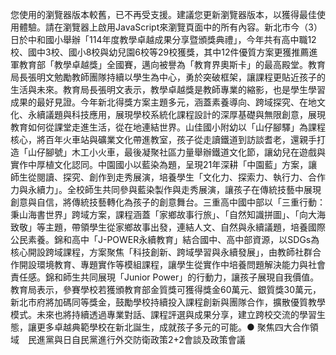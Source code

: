 您使用的瀏覽器版本較舊，已不再受支援。建議您更新瀏覽器版本，以獲得最佳使用體驗。請在瀏覽器上啟用JavaScript來瀏覽頁面中的所有內容。新北市今（3）日於中和國小舉辦「114年度教學卓越成果分享暨頒獎典禮」，今年共有高中職12校、國中3校、國小8校與幼兒園6校等29校獲獎，其中12件優質方案更獲推薦進軍教育部「教學卓越獎」全國賽，邁向被譽為「教育界奧斯卡」的最高殿堂。教育局長張明文勉勵教師團隊持續以學生為中心，勇於突破框架，讓課程更貼近孩子的生活與未來。教育局長張明文表示，教學卓越獎是教師專業的縮影，也是學生學習成果的最好見證。今年新北得獎方案主題多元，涵蓋素養導向、跨域探究、在地文化、永續議題與科技應用，展現學校系統化課程設計的深厚基礎與無限創意，展現教育如何從課堂走進生活，從在地連結世界。山佳國小附幼以「山仔腳驛」為課程核心，將百年火車站與礦業文化帶進教室，孩子從走讀鐵道到訪談耆老，還親手打造「山仔腳號」木工小火車，最後凝聚社區力量舉辦鐵道文化節，讓幼兒在遊戲與實作中厚植文化認同。中園國小以藍染為題，呈現21年深耕「中園藍」方案，讓師生從閱讀、探究、創作到走秀展演，培養學生「文化力、探索力、執行力、合作力與永續力」。全校師生共同參與藍染製作與走秀展演，讓孩子在傳統技藝中展現創意與自信，將傳統技藝轉化為孩子的創意舞台。三重高中國中部以「三重行動：秉山海書世界」跨域方案，課程涵蓋「家鄉故事行旅」、「自然知識拼圖」、「向大海致敬」等主題，帶領學生從家鄉故事出發，連結人文、自然與永續議題，培養國際公民素養。錦和高中「J-POWER永續教育」結合國中、高中部資源，以SDGs為核心開設跨域課程，方案聚焦「科技創新、跨域學習與永續發展」，由教師社群合作開設環境教育、專題實作等模組課程，讓學生從實作中培養問題解決能力與社會責任感。錦和師生共同展現「Junior Power」的行動力，讓孩子展現自我價值。教育局表示，參賽學校若獲頒教育部金質獎可獲得獎金60萬元、銀質獎30萬元，新北市府將加碼同等獎金，鼓勵學校持續投入課程創新與團隊合作，擴散優質教學模式。未來也將持續透過專業對話、課程評選與成果分享，建立跨校交流的學習生態，讓更多卓越典範學校在新北誕生，成就孩子多元的可能。● 聚焦四大合作領域　民進黨與日自民黨進行外交防衛政策2+2會談及政策會議